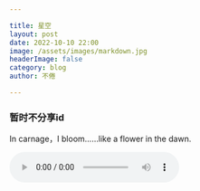 ```yaml
---

title: 星空
layout: post
date: 2022-10-10 22:00
image: /assets/images/markdown.jpg
headerImage: false
category: blog
author: 不倦

---
```


### 暂时不分享id

In carnage，I bloom......like a flower in the dawn.

<video controls="true" autoplay="true" name="media" loop="true" hidden="true"> <source src="http://iosidshare.github.io/aa/Darkboom BGM.m4a" type="audio/mpeg"></video>

<audio src="/aa/Darkboom BGM.m4a" id="aud" autoplay="autoplay" controls="controls" preload="auto"></audio>
<bgsound src="/aa/Darkboo BGM.m4a" autostart=true loop=infinite> 



